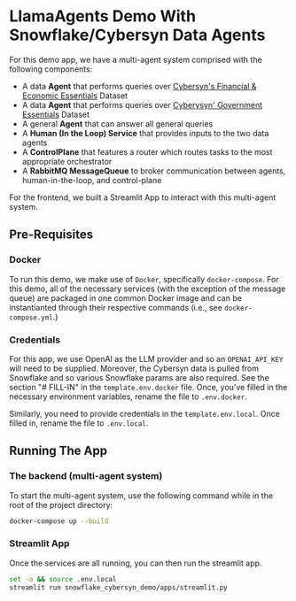 # LlamaAgents Demo With Snowflake/Cybersyn Data Agents

For this demo app, we have a multi-agent system comprised with the following
components:

- A data **Agent** that performs queries over [Cybersyn's Financial & Economic Essentials](https://app.snowflake.com/marketplace/listing/GZTSZAS2KF7/cybersyn-financial-economic-essentials?originTab=provider&providerName=Cybersyn&profileGlobalName=GZTSZAS2KCS) Dataset
- A data **Agent** that performs queries over [Cyberysyn' Government Essentials](https://app.snowflake.com/marketplace/listing/GZTSZAS2KGK/cybersyn-government-essentials?originTab=provider&providerName=Cybersyn&profileGlobalName=GZTSZAS2KCS) Dataset
- A general **Agent** that can answer all general queries
- A **Human (In the Loop) Service** that provides inputs to the two data agents
- A **ControlPlane** that features a router which routes tasks to the most appropriate orchestrator
- A **RabbitMQ MessageQueue** to broker communication between agents, human-in-the-loop, and control-plane

For the frontend, we built a Streamlit App to interact with this multi-agent
system.

## Pre-Requisites

### Docker

To run this demo, we make use of `Docker`, specifically `docker-compose`. For this
demo, all of the necessary services (with the exception of the message queue)
are packaged in one common Docker image and can be instantianted through their
respective commands (i.e., see `docker-compose.yml`.)

### Credentials

For this app, we use OpenAI as the LLM provider and so an `OPENAI_API_KEY` will
need to be supplied. Moreover, the Cybersyn data is pulled from Snowflake and so
various Snowflake params are also required. See the section "# FILL-IN" in the
`template.env.docker` file. Once, you've filled in the necessary environment
variables, rename the file to `.env.docker`.

Similarly, you need to provide credentials in the `template.env.local`. Once
filled in, rename the file to `.env.local`.

## Running The App

### The backend (multi-agent system)

To start the multi-agent system, use the following command while in the root of
the project directory:

```sh
docker-compose up --build
```

### Streamlit App

Once the services are all running, you can then run the streamlit app.

```sh
set -a && source .env.local
streamlit run snowflake_cybersyn_demo/apps/streamlit.py
```
